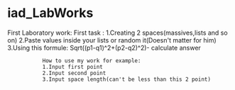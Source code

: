 # iad_LabWorks


First Laboratory work:
  First task : 1.Creating 2 spaces(massives,lists and so on)
               2.Paste values inside your lists or random it(Doesn't matter for him)
               3.Using this formule: Sqrt((p1-q1)^2+(p2-q2)^2)- calculate answer
               
               How to use my work for example:
               1.Input first point
               2.Input second point
               3.Input space length(can't be less than this 2 point)
               
